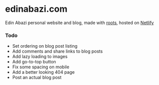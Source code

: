 # edinabazi.com

Edin Abazi personal website and blog, made with [roots](http://roots.cx), hosted on [Netlify](http://netlify.com)

### Todo

- Set ordering on blog post listing
- Add comments and share links to blog posts
- Add lazy loading to images
- Add go-to-top button
- Fix some spacing on mobile
- Add a better looking 404 page
- Post an actual blog post